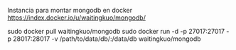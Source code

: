 Instancia para montar mongodb en docker
https://index.docker.io/u/waitingkuo/mongodb/

sudo docker pull  waitingkuo/mongodb
sudo docker run -d -p 27017:27017 -p 28017:28017 -v /path/to/data/db/:/data/db waitingkuo/mongodb
